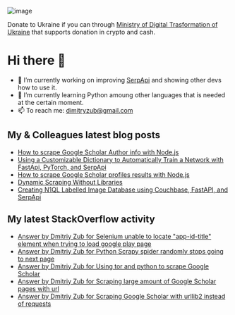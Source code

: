 ![image](https://user-images.githubusercontent.com/78694043/173765763-2ac383da-2612-45c3-b7fc-819728ab8c0d.png)

Donate to Ukraine if you can through [Ministry of Digital Trasformation of Ukraine](https://donate.thedigital.gov.ua/) that supports donation in crypto and cash.

# Hi there 👋

- 🔭 I’m currently working on improving [SerpApi](https://github.com/serpapi) and showing other devs how to use it.
- 🌱 I’m currently learning Python amoung other languages that is needed at the certain moment.
- 📫 To reach me: dimitryzub@gmail.com


## My & Сolleagues latest blog posts
<!-- BLOG-POST-LIST:START -->
- [How to scrape Google Scholar Author info with Node.js](https://serpapi.com/blog/how-to-scrape-google-author-with-node-js/)
- [Using a Customizable Dictionary to Automatically Train a Network with FastApi, PyTorch, and SerpApi](https://serpapi.com/blog/automatic-training-customizable-dictionary-fastapi-pytorch-serpapi/)
- [How to scrape Google Scholar profiles results with Node.js](https://serpapi.com/blog/how-to-scrape-google-scholar-profiles-results-with-node-js/)
- [Dynamic Scraping Without Libraries](https://serpapi.com/blog/dynamic-scraping-without-libraries/)
- [Creating N1QL Labelled Image Database using Couchbase, FastAPI, and SerpApi](https://serpapi.com/blog/creating-n1ql-labelled-image-database-couchbase-fastapi/)
<!-- BLOG-POST-LIST:END -->

## My latest StackOverflow activity
<!-- STACKOVERFLOW:START -->
- [Answer by Dmitriy Zub for Selenium unable to locate &quot;app-id-title&quot; element when trying to load google play page](https://stackoverflow.com/questions/54554261/selenium-unable-to-locate-app-id-title-element-when-trying-to-load-google-play/72490391#72490391)
- [Answer by Dmitriy Zub for Python Scrapy spider randomly stops going to next page](https://stackoverflow.com/questions/67586905/python-scrapy-spider-randomly-stops-going-to-next-page/72448706#72448706)
- [Answer by Dmitriy Zub for Using tor and python to scrape Google Scholar](https://stackoverflow.com/questions/11443600/using-tor-and-python-to-scrape-google-scholar/72447824#72447824)
- [Answer by Dmitriy Zub for Scraping large amount of Google Scholar pages with url](https://stackoverflow.com/questions/45193277/scraping-large-amount-of-google-scholar-pages-with-url/72447684#72447684)
- [Answer by Dmitriy Zub for Scraping Google Scholar with urllib2 instead of requests](https://stackoverflow.com/questions/54448842/scraping-google-scholar-with-urllib2-instead-of-requests/72447488#72447488)
<!-- STACKOVERFLOW:END -->
